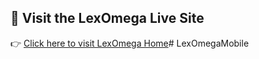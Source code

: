 ## 🚪 Visit the LexOmega Live Site

👉 [Click here to visit LexOmega Home](https://codevoyager429.github.io/LexOmegaMobile/home.html)# LexOmegaMobile
